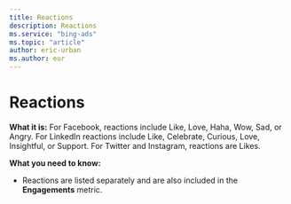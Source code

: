 ```yaml
---
title: Reactions
description: Reactions
ms.service: "bing-ads"
ms.topic: "article"
author: eric-urban
ms.author: eur
---
```


# Reactions

**What it is:**  For Facebook, reactions include Like, Love, Haha, Wow, Sad, or Angry. For LinkedIn reactions include Like, Celebrate, Curious, Love, Insightful, or Support. For Twitter and Instagram, reactions are Likes.

**What you need to know:**
- Reactions are listed separately and are also included in the **Engagements** metric.


